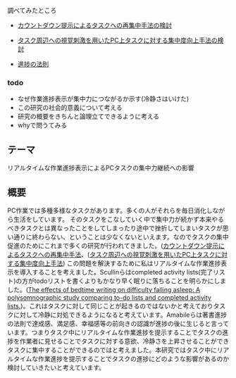 調べてみたところ
* [カウントダウン提示によるタスクへの再集中手法の検討](https://dl.nkmr-lab.org/papers/322)
* [タスク周辺への視覚刺激を用いたPC上タスクに対する集中度向上手法の検討](https://dl.nkmr-lab.org/papers/333)

* [進捗の法則](
https://books.google.co.jp/books?hl=ja&lr=lang_ja|lang_en&id=7YgGqk3pD3oC&oi=fnd&pg=PP8&dq=The+Progress+Principle,+2011&ots=8mYedT-QDT&sig=gKt9PSpAbv49mapSeq47W_kWpd0#v=onepage&q&f=false)
### todo
<!-- - これまで行われてきた集中力研究について調べる -->
- なぜ作業進捗表示が集中力につながるか示す(冷静さはいけた)
- この研究の社会的意義について考える
- 研究の概要をきちんと論理立てできるように考える
- whyで問うてみる

## テーマ
リアルタイムな作業進捗表示によるPCタスクの集中力継続への影響

## 概要
PC作業では多種多様なタスクがあります。多くの人がそれらを毎日消化しながら生活をしています。
そのタスクをこなしていく中で集中力が続かず本来やるべきタスクとは異なったことをしてしまったり途中で挫折してしまいタスクが思い通りに終わらない、ということは少なくないといえます。なのでタスクの集中促進のためにこれまで多くの研究が行われてきました。([カウントダウン提示によるタスクへの再集中手法](https://dl.nkmr-lab.org/papers/322)、([タスク周辺への視覚刺激を用いたPC上タスクに対する集中度向上手法](https://dl.nkmr-lab.org/papers/333))
この問題を解決するために私はリアルタイムな作業進捗表示を導入することを考えました。Scullinらはcompleted activity lists(完了リスト)の方がtodoリストを書くよりもかなり早く眠りに落ちることを明らかにしました。([The effects of bedtime writing on difficulty falling asleep: A polysomnographic study comparing to-do lists and completed activity lists.](https://psycnet.apa.org/doiLanding?doi=10.1037%2Fxge0000374))。これはタスクに対して同じことが起きるのではないかと考えておりタスクに対して冷静に対処できるようになると考えています。Amabileらは著書進捗の法則で達成感、満足感、幸福感等の前向きの認識が進捗の後に生じると言っています。つまりタスク中にリアルタイムな作業進捗を提示することでタスクの進捗を作業者に見せることでタスクに対する意欲、冷静さを上昇させることができタスクに集中することができるのではと考えました。本研究ではタスク中にリアルタイムな作業進捗を提示することでタスクの進捗にどのような影響があるのか検討していきたいと考えています。

